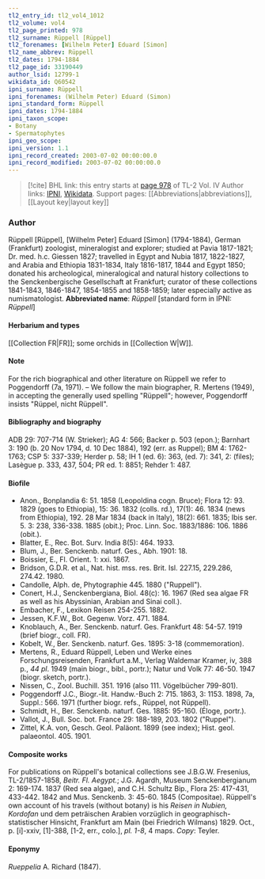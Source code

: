 ```yaml
---
tl2_entry_id: tl2_vol4_1012
tl2_volume: vol4
tl2_page_printed: 978
tl2_surname: Rüppell [Rüppel]
tl2_forenames: [Wilhelm Peter] Eduard [Simon]
tl2_name_abbrev: Rüppell
tl2_dates: 1794-1884
tl2_page_id: 33190449
author_lsid: 12799-1
wikidata_id: Q60542
ipni_surname: Rüppell
ipni_forenames: (Wilhelm Peter) Eduard (Simon)
ipni_standard_form: Rüppell
ipni_dates: 1794-1884
ipni_taxon_scope: 
- Botany
- Spermatophytes
ipni_geo_scope: 
ipni_version: 1.1
ipni_record_created: 2003-07-02 00:00:00.0
ipni_record_modified: 2003-07-02 00:00:00.0
---
```


> [!cite] BHL link: this entry starts at [page 978](https://www.biodiversitylibrary.org/page/33190449) of TL-2 Vol. IV
> Author links: [IPNI](https://www.ipni.org/a/12799-1), [Wikidata](https://www.wikidata.org/wiki/Q60542). Support pages: [[Abbreviations|abbreviations]], [[Layout key|layout key]]

### Author

Rüppell \[Rüppel\], \[Wilhelm Peter\] Eduard \[Simon\] (1794-1884), German (Frankfurt) zoologist, mineralogist and explorer; studied at Pavia 1817-1821; Dr. med. h.c. Giessen 1827; travelled in Egypt and Nubia 1817, 1822-1827, and Arabia and Ethiopia 1831-1834, Italy 1816-1817, 1844 and Egypt 1850; donated his archeological, mineralogical and natural history collections to the Senckenbergische Gesellschaft at Frankfurt; curator of these collections 1841-1843, 1846-1847, 1854-1855 and 1858-1859; later especially active as numismatologist. 
**Abbreviated name**: *Rüppell* \[standard form in IPNI: *Rüppell*\]

#### Herbarium and types

[[Collection FR|FR]]; some orchids in [[Collection W|W]].

#### Note

For the rich biographical and other literature on Rüppell we refer to Poggendorff (7a, 1971). – We follow the main biographer, R. Mertens (1949), in accepting the generally used spelling "Rüppell"; however, Poggendorff insists "Rüppel, nicht Rüppell".

#### Bibliography and biography

ADB 29: 707-714 (W. Strieker); AG 4: 566; Backer p. 503 (epon.); Barnhart 3: 190 (b. 20 Nov 1794, d. 10 Dec 1884), 192 (err. as Ruppel); BM 4: 1762-1763; CSP 5: 337-339; Herder p. 58; IH 1 (ed. 6): 363, (ed. 7): 341, 2: (files); Lasègue p. 333, 437, 504; PR ed. 1: 8851; Rehder 1: 487.

#### Biofile

- Anon., Bonplandia 6: 51. 1858 (Leopoldina cogn. Bruce); Flora 12: 93. 1829 (goes to Ethiopia), 15: 36. 1832 (colls. rd.), 17(1): 46. 1834 (news from Ethiopia), 192. 28 Mar 1834 (back in Italy), 18(2): 661. 1835; Ibis ser. 5. 3: 238, 336-338. 1885 (obit.); Proc. Linn. Soc. 1883/1886: 106. 1886 (obit.).
- Blatter, E., Rec. Bot. Surv. India 8(5): 464. 1933.
- Blum, J., Ber. Senckenb. naturf. Ges., Abh. 1901: 18.
- Boissier, E., Fl. Orient. 1: xxi. 1867.
- Bridson, G.D.R. et al., Nat. hist. mss. res. Brit. Isl. 227.15, 229.286, 274.42. 1980.
- Candolle, Alph. de, Phytographie 445. 1880 ("Ruppell").
- Conert, H.J., Senckenbergiana, Biol. 48(c): 16. 1967 (Red sea algae FR as well as his Abyssinian, Arabian and Sinai coll.).
- Embacher, F., Lexikon Reisen 254-255. 1882.
- Jessen, K.F.W., Bot. Gegenw. Vorz. 471. 1884.
- Knoblauch, A., Ber. Senckenb. naturf. Ges. Frankfurt 48: 54-57. 1919 (brief biogr., coll. FR).
- Kobelt, W., Ber. Senckenb. naturf. Ges. 1895: 3-18 (commemoration).
- Mertens, R., Eduard Rüppell, Leben und Werke eines Forschungsreisenden, Frankfurt a.M., Verlag Waldemar Kramer, iv, 388 p., *44 pl*. 1949 (main biogr., bibl., portr.); Natur und Volk 77: 46-50. 1947 (biogr. sketch, portr.).
- Nissen, C., Zool. Buchill. 351. 1916 (also 111. Vögelbücher 799-801).
- Poggendorff J.C., Biogr.-lit. Handw.-Buch 2: 715. 1863, 3: 1153. 1898, 7a, Suppl.: 566. 1971 (further biogr. refs., Rüppel, not Rüppell).
- Schmidt, H., Ber. Senckenb. naturf. Ges. 1885: 95-160. (Éloge, portr.).
- Vallot, J., Bull. Soc. bot. France 29: 188-189, 203. 1802 ("Ruppel").
- Zittel, K.A. von, Gesch. Geol. Paläont. 1899 (see index); Hist. geol. palaeontol. 405. 1901.

#### Composite works

For publications on Rüppell's botanical collections see J.B.G.W. Fresenius, TL-2/1857-1858, *Beitr. Fl. Aegypt.*; J.G. Agardh, Museum Senckenbergianum 2: 169-174. 1837 (Red sea algae), and C.H. Schultz Bip., Flora 25: 417-431, 433-442. 1842 and Mus. Senckenb. 3: 45-60. 1845 (Compositae). Rüppell's own account of his travels (without botany) is his *Reisen in Nubien, Kordofan* und dem peträischen Arabien vorzüglich in geographisch-statistischer Hinsicht, Frankfurt am Main (bei Friedrich Wilmans) 1829. Oct., p. \[i\]-xxiv, \[1\]-388, \[1-2, err., colo.\], *pl. 1-8*, 4 maps. *Copy*: Teyler.

#### Eponymy

*Rueppelia* A. Richard (1847).

